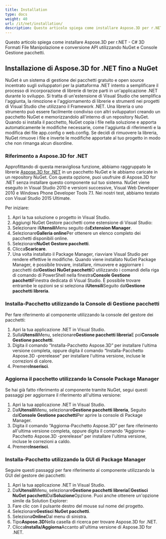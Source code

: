 ```yaml
---
title: Installation
type: docs
weight: 40
url: /it/net/installation/
description: Questo articolo spiega come installare Aspose.3D per r.NET - C# 3D Formati File Manipolazione e conversione API utilizzando NuGet e Console Gestione pacchetti.
---
```

Questo articolo spiega come installare Aspose.3D per r.NET - C# 3D Formati File Manipolazione e conversione API utilizzando NuGet e Console Gestione pacchetti.

##  **Installazione di Aspose.3D for .NET fino a NuGet**
NuGet è un sistema di gestione dei pacchetti gratuito e open source incentrato sugli sviluppatori per la piattaforma .NET intento a semplificare il processo di incorporazione di librerie di terze parti in un'applicazione .NET durante lo sviluppo. Si tratta di un'estensione di Visual Studio che semplifica l'aggiunta, la rimozione e l'aggiornamento di librerie e strumenti nei progetti di Visual Studio che utilizzano il Framework .NET. Una libreria o uno strumento può essere facilmente condiviso con altri sviluppatori creando un pacchetto NuGet e memorizzandolo all'interno di un repository NuGet. Quando si installa il pacchetto, NuGet copia i file nella soluzione e apporta automaticamente le modifiche necessarie, come l'aggiunta di riferimenti e la modifica dei file app.config o web.config. Se decidi di rimuovere la libreria, NuGet rimuove i file e inverte le modifiche apportate al tuo progetto in modo che non rimanga alcun disordine.
###  **Riferimento a Aspose.3D for .NET**
Approfittando di questa meravigliosa funzione, abbiamo raggruppato le librerie [Aspose.3D for .NET](https://www.nuget.org/packages/Aspose.3D) in un pacchetto NuGet e le abbiamo caricate in un repository NuGet. Con questa opzione, puoi usufruire di Aspose.3D for .NET senza installare questo componente sul tuo sistema. NuGet viene eseguito in Visual Studio 2010 e versioni successive, Visual Web Developer 2010 e Windows Phone Developer Tools 7.1. Nei nostri test, abbiamo testato con Visual Studio 2015 Ultimate.

Per iniziare:

1. Apri la tua soluzione o progetto in Visual Studio.
1. Aggiungi NuGet Gestore pacchetti come estensione di Visual Studio:
1. Selezionare il**Utensili**Menu seguito da**Extension Manager**.
1. Selezionare**Galleria online**Per ottenere un elenco completo dei pacchetti disponibili online.
1. Selezionare**NuGet Gestore pacchetti**.
1. Clicca**Scaricare**.
1. Una volta installato il Package Manager, riavviare Visual Studio per rendere effettive le modifiche.
Quando viene installato NuGet Package Manager, è possibile trovare, installare, rimuovere e aggiornare i pacchetti dal**Gestisci NuGet pacchetti**O utilizzando i comandi della riga di comando di PowerShell nella finestra**Console Gestione pacchetti**Finestra dedicata di Visual Studio. È possibile trovare entrambe le opzioni se si seleziona il**Utensili**Seguito dal**Gestione pacchetti libreria**.
###  **Installa-Pacchetto utilizzando la Console di Gestione pacchetti**
Per fare riferimento al componente utilizzando la console del gestore dei pacchetti:

1. Apri la tua applicazione .NET in Visual Studio.
1. Sulla**Utensili**Menu, selezionare**Gestione pacchetti libreria**E poi**Console Gestione pacchetti**.
1. Digita il comando “Installa-Pacchetto Aspose.3D” per installare l'ultima versione completa, oppure digita il comando “Installa-Pacchetto Aspose.3D -prerelease” per installare l'ultima versione, incluse le correzioni di calore.
1. Premere**Inserisci**.
###  **Aggiorna il pacchetto utilizzando la Console Package Manager**
Se hai già fatto riferimento al componente tramite NuGet, segui questi passaggi per aggiornare il riferimento all'ultima versione:

1. Apri la tua applicazione .NET in Visual Studio.
1. Dal**Utensili**Menu, selezionare**Gestione pacchetti libreria**, Seguito dal**Console Gestione pacchetti**Per aprire la console di Package Manager.
1. Digita il comando “Aggiorna-Pacchetto Aspose.3D” per fare riferimento all'ultima versione completa, oppure digita il comando “Aggiorna-Pacchetto Aspose.3D -prerelease” per installare l'ultima versione, incluse le correzioni a caldo.
1. Premere**Inserisci**.
###  **Installa-Pacchetto utilizzando la GUI di Package Manager**
Seguire questi passaggi per fare riferimento al componente utilizzando la GUI del gestore dei pacchetti:

1. Apri la tua applicazione .NET in Visual Studio.
1. Dal**Utensili**Menu, selezionare**Gestione pacchetti libreria**E**Gestisci NuGet pacchetti**Dal**Soluzione**Opzione.
Puoi anche ottenere un'opzione simile da Solution Explorer:
1. Fare clic con il pulsante destro del mouse sul nome del progetto.
1. Selezionare**Gestisci NuGet pacchetti**.
1. Seleziona**Online**Dal menu di sinistra.
1. Tipo**Aspose.3D**Nella casella di ricerca per trovare Aspose.3D for .NET.
1. Clicca**Installa/Aggiorna**Accanto all'ultima versione di Aspose.3D for .NET.
